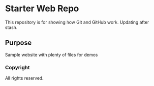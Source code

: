 # Starter Web Repo

This repository is for showing how Git and GitHub work.
Updating after stash.

## Purpose

Sample website with plenty of files for demos

### Copyright

All rights reserved.
